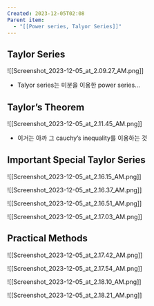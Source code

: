 ```yaml
---
Created: 2023-12-05T02:08
Parent item:
  - "[[Power series, Talyor Series]]"
---
```

## Taylor Series

![[Screenshot_2023-12-05_at_2.09.27_AM.png]]

- Talyor series는 미분을 이용한 power series…

## Taylor’s Theorem

![[Screenshot_2023-12-05_at_2.11.45_AM.png]]

- 이거는 아까 그 cauchy’s inequality를 이용하는 것

## Important Special Taylor Series

![[Screenshot_2023-12-05_at_2.16.15_AM.png]]

![[Screenshot_2023-12-05_at_2.16.37_AM.png]]

![[Screenshot_2023-12-05_at_2.16.51_AM.png]]

![[Screenshot_2023-12-05_at_2.17.03_AM.png]]

## Practical Methods

![[Screenshot_2023-12-05_at_2.17.42_AM.png]]

![[Screenshot_2023-12-05_at_2.17.54_AM.png]]

![[Screenshot_2023-12-05_at_2.18.10_AM.png]]

![[Screenshot_2023-12-05_at_2.18.21_AM.png]]